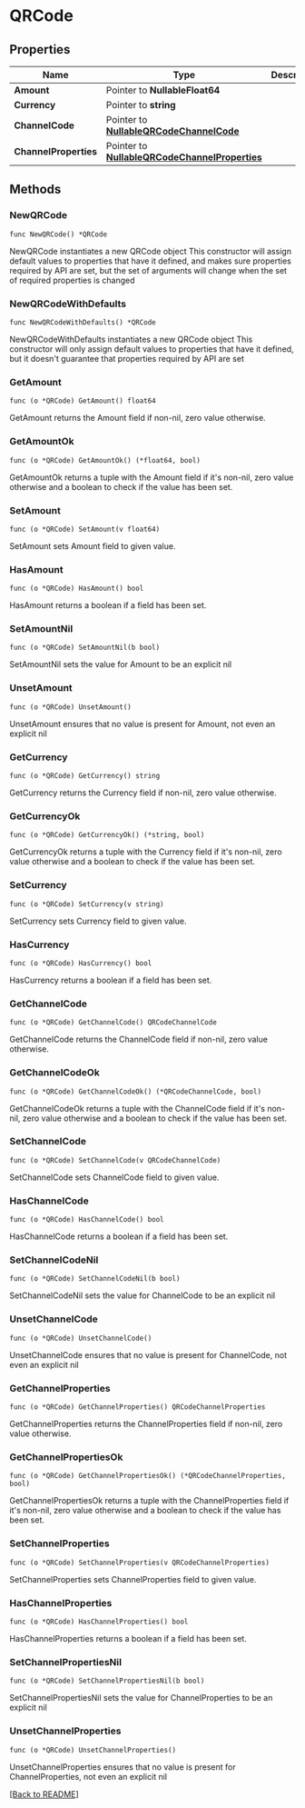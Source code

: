 # QRCode

## Properties

Name | Type | Description | Notes
------------ | ------------- | ------------- | -------------
**Amount** | Pointer to **NullableFloat64** |  | [optional] 
**Currency** | Pointer to **string** |  | [optional] 
**ChannelCode** | Pointer to [**NullableQRCodeChannelCode**](QRCodeChannelCode.md) |  | [optional] 
**ChannelProperties** | Pointer to [**NullableQRCodeChannelProperties**](QRCodeChannelProperties.md) |  | [optional] 

## Methods

### NewQRCode

`func NewQRCode() *QRCode`

NewQRCode instantiates a new QRCode object
This constructor will assign default values to properties that have it defined,
and makes sure properties required by API are set, but the set of arguments
will change when the set of required properties is changed

### NewQRCodeWithDefaults

`func NewQRCodeWithDefaults() *QRCode`

NewQRCodeWithDefaults instantiates a new QRCode object
This constructor will only assign default values to properties that have it defined,
but it doesn't guarantee that properties required by API are set

### GetAmount

`func (o *QRCode) GetAmount() float64`

GetAmount returns the Amount field if non-nil, zero value otherwise.

### GetAmountOk

`func (o *QRCode) GetAmountOk() (*float64, bool)`

GetAmountOk returns a tuple with the Amount field if it's non-nil, zero value otherwise
and a boolean to check if the value has been set.

### SetAmount

`func (o *QRCode) SetAmount(v float64)`

SetAmount sets Amount field to given value.

### HasAmount

`func (o *QRCode) HasAmount() bool`

HasAmount returns a boolean if a field has been set.

### SetAmountNil

`func (o *QRCode) SetAmountNil(b bool)`

 SetAmountNil sets the value for Amount to be an explicit nil

### UnsetAmount
`func (o *QRCode) UnsetAmount()`

UnsetAmount ensures that no value is present for Amount, not even an explicit nil
### GetCurrency

`func (o *QRCode) GetCurrency() string`

GetCurrency returns the Currency field if non-nil, zero value otherwise.

### GetCurrencyOk

`func (o *QRCode) GetCurrencyOk() (*string, bool)`

GetCurrencyOk returns a tuple with the Currency field if it's non-nil, zero value otherwise
and a boolean to check if the value has been set.

### SetCurrency

`func (o *QRCode) SetCurrency(v string)`

SetCurrency sets Currency field to given value.

### HasCurrency

`func (o *QRCode) HasCurrency() bool`

HasCurrency returns a boolean if a field has been set.

### GetChannelCode

`func (o *QRCode) GetChannelCode() QRCodeChannelCode`

GetChannelCode returns the ChannelCode field if non-nil, zero value otherwise.

### GetChannelCodeOk

`func (o *QRCode) GetChannelCodeOk() (*QRCodeChannelCode, bool)`

GetChannelCodeOk returns a tuple with the ChannelCode field if it's non-nil, zero value otherwise
and a boolean to check if the value has been set.

### SetChannelCode

`func (o *QRCode) SetChannelCode(v QRCodeChannelCode)`

SetChannelCode sets ChannelCode field to given value.

### HasChannelCode

`func (o *QRCode) HasChannelCode() bool`

HasChannelCode returns a boolean if a field has been set.

### SetChannelCodeNil

`func (o *QRCode) SetChannelCodeNil(b bool)`

 SetChannelCodeNil sets the value for ChannelCode to be an explicit nil

### UnsetChannelCode
`func (o *QRCode) UnsetChannelCode()`

UnsetChannelCode ensures that no value is present for ChannelCode, not even an explicit nil
### GetChannelProperties

`func (o *QRCode) GetChannelProperties() QRCodeChannelProperties`

GetChannelProperties returns the ChannelProperties field if non-nil, zero value otherwise.

### GetChannelPropertiesOk

`func (o *QRCode) GetChannelPropertiesOk() (*QRCodeChannelProperties, bool)`

GetChannelPropertiesOk returns a tuple with the ChannelProperties field if it's non-nil, zero value otherwise
and a boolean to check if the value has been set.

### SetChannelProperties

`func (o *QRCode) SetChannelProperties(v QRCodeChannelProperties)`

SetChannelProperties sets ChannelProperties field to given value.

### HasChannelProperties

`func (o *QRCode) HasChannelProperties() bool`

HasChannelProperties returns a boolean if a field has been set.

### SetChannelPropertiesNil

`func (o *QRCode) SetChannelPropertiesNil(b bool)`

 SetChannelPropertiesNil sets the value for ChannelProperties to be an explicit nil

### UnsetChannelProperties
`func (o *QRCode) UnsetChannelProperties()`

UnsetChannelProperties ensures that no value is present for ChannelProperties, not even an explicit nil

[[Back to README]](../../README.md)


